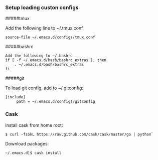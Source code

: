 ### Setup loading custon configs

#####tmux

Add the following line to ~/.tmux.conf
```
source-file ~/.emacs.d/configs/tmux.conf
```

#####bashrc
```
Add the following to ~/.bashrc
if [ -f ~/.emacs.d/bash/bashrc_extras ]; then
    . ~/.emacs.d/bash/bashrc_extras
fi
```
#####git

To load git config, add to ~/.gitconfig:
```
[include]
     path = ~/.emacs.d/configs/gitconfig
```

### Cask

Install cask from home root:
```
$ curl -fsSkL https://raw.github.com/cask/cask/master/go | python`
```

Download packages:
```
~/.emacs.d]$ cask install
```
